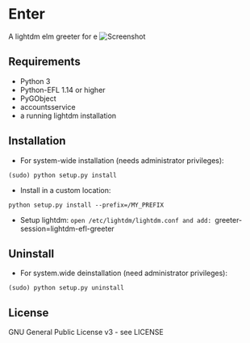 Enter
===
A lightdm elm greeter for e
![Screenshot](https://github.com/wfx/enter/blob/master/data/shot.jpg)

## Requirements ##

* Python 3
* Python-EFL 1.14 or higher
* PyGObject
* accountsservice
* a running lightdm installation

## Installation ##

* For system-wide installation (needs administrator privileges):

 `(sudo) python setup.py install`

* Install in a custom location:

 `python setup.py install --prefix=/MY_PREFIX`

* Setup lightdm:
 `open /etc/lightdm/lightdm.conf and add:
 `greeter-session=lightdm-efl-greeter

## Uninstall ##

* For system.wide deinstallation (need administrator privileges):

 `(sudo) python setup.py uninstall`

## License ##

GNU General Public License v3 - see LICENSE
